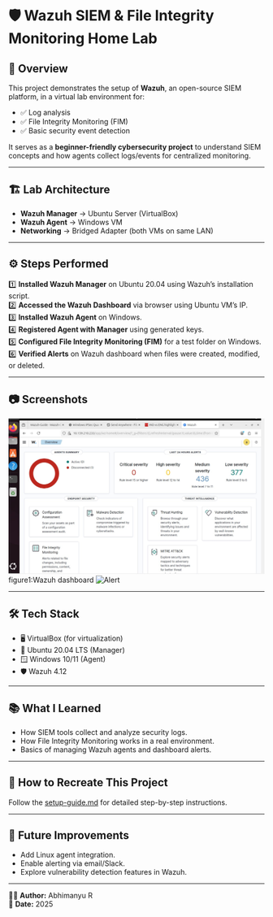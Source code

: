 # 🛡️ Wazuh SIEM & File Integrity Monitoring Home Lab

## 📌 Overview
This project demonstrates the setup of **Wazuh**, an open-source SIEM platform, in a virtual lab environment for:
- ✅ Log analysis
- ✅ File Integrity Monitoring (FIM)
- ✅ Basic security event detection

It serves as a **beginner-friendly cybersecurity project** to understand SIEM concepts and how agents collect logs/events for centralized monitoring.

---

## 🏗️ Lab Architecture
- **Wazuh Manager** → Ubuntu Server (VirtualBox)
- **Wazuh Agent** → Windows VM
- **Networking** → Bridged Adapter (both VMs on same LAN)

---

## ⚙️ Steps Performed
1️⃣ **Installed Wazuh Manager** on Ubuntu 20.04 using Wazuh’s installation script.  
2️⃣ **Accessed the Wazuh Dashboard** via browser using Ubuntu VM’s IP.  
3️⃣ **Installed Wazuh Agent** on Windows.  
4️⃣ **Registered Agent with Manager** using generated keys.  
5️⃣ **Configured File Integrity Monitoring (FIM)** for a test folder on Windows.  
6️⃣ **Verified Alerts** on Wazuh dashboard when files were created, modified, or deleted.

---

## 📷 Screenshots

 ![WAZUH DASHBOARD](screenshots/wazuh_dashboard1.jpg) figure1:Wazuh dashboard ![Alert](screenshots/fim-alert.png) 

---

## 🛠️ Tech Stack
- 🖥️ VirtualBox (for virtualization)
- 🐧 Ubuntu 20.04 LTS (Manager)
- 🪟 Windows 10/11 (Agent)
- 🛡️ Wazuh 4.12

---

## 📚 What I Learned
- How SIEM tools collect and analyze security logs.
- How File Integrity Monitoring works in a real environment.
- Basics of managing Wazuh agents and dashboard alerts.

---

## 🚀 How to Recreate This Project
Follow the [setup-guide.md](setup-guide.md) for detailed step-by-step instructions.

---

## 📌 Future Improvements
- Add Linux agent integration.
- Enable alerting via email/Slack.
- Explore vulnerability detection features in Wazuh.

---

👨‍💻 **Author:** Abhimanyu R  
📅 **Date:** 2025
